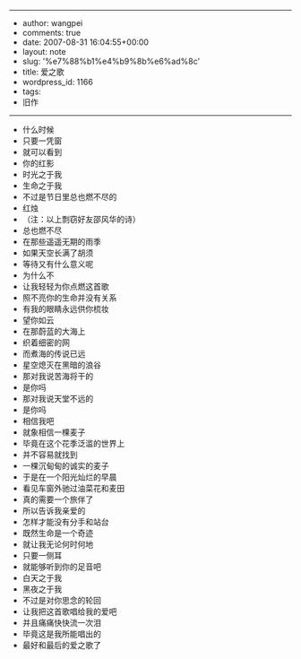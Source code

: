 - --
- author: wangpei
- comments: true
- date: 2007-08-31 16:04:55+00:00
- layout: note
- slug: '%e7%88%b1%e4%b9%8b%e6%ad%8c'
- title: 爱之歌
- wordpress_id: 1166
- tags:
- 旧作
- --
- 什么时候
- 只要一凭窗
- 就可以看到
- 你的红影
- 时光之于我
- 生命之于我
- 不过是节日里总也燃不尽的
- 红烛
- （注：以上剽窃好友邵风华的诗）
- 总也燃不尽
- 在那些遥遥无期的雨季
- 如果天空长满了胡须
- 等待又有什么意义呢
- 为什么不
- 让我轻轻为你点燃这首歌
- 照不亮你的生命并没有关系
- 有我的眼睛永远供你梳妆
- 望你如云
- 在那蔚蓝的大海上
- 织着细密的网
- 而煮海的传说已远
- 星空熄灭在黑暗的浪谷
- 那对我说苦海将干的
- 是你吗
- 那对我说天堂不远的
- 是你吗
- 相信我吧
- 就象相信一棵麦子
- 毕竟在这个花季泛滥的世界上
- 并不容易就找到
- 一棵沉甸甸的诚实的麦子
- 于是在一个阳光灿烂的早晨
- 看见车窗外驰过油菜花和麦田
- 真的需要一个旅伴了
- 所以告诉我亲爱的
- 怎样才能没有分手和站台
- 既然生命是一个奇迹
- 就让我无论何时何地
- 只要一侧耳
- 就能够听到你的足音吧
- 白天之于我
- 黑夜之于我
- 不过是对你思念的轮回
- 让我把这首歌唱给我的爱吧
- 并且痛痛快快流一次泪
- 毕竟这是我所能唱出的
- 最好和最后的爱之歌了 
